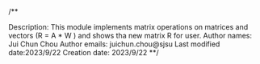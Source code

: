 /**

Description: This module implements matrix operations on matrices and vectors (R = A * W ) and shows tha new matrix R for user.
Author names: Jui Chun Chou
Author emails: juichun.chou@sjsu
Last modified date:2023/9/22
Creation date: 2023/9/22 **/
